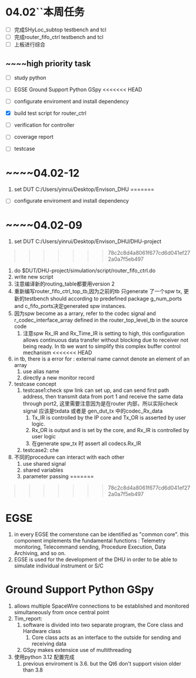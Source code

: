 # 04.02``本周任务

* [ ]  完成SHyLoc_subtop testbench and tcl
* [ ]  完成router_fifo_ctrl testbench and tcl
* [ ]  上板进行综合

## ~~~~high priority task

* [ ]  study python
* [ ]  EGSE Ground Support Python GSpy
<<<<<<< HEAD

  * [ ]  configurate enviroment and install dependency
* [X]  build test script for router_ctrl
* [ ]  verification for controller

  * [ ]  coverage report
  * [ ]  testcase

# ~~~~04.02-12

1. set DUT C:/Users/yinrui/Desktop/Envison_DHU
=======
  * [ ]  configurate enviroment and install dependency

# ~~~~04.02-09

1. set DUT C:/Users/yinrui/Desktop/Envison_DHU/DHU-project
>>>>>>> 78c2c8d4a8061f677cd6d041ef272a0a7f5eb497
   1. do $DUT/DHU-project/simulation/script/router_fifo_ctrl.do
   2. write new script
   3. 注意编译新的routing_table都要用version 2
2. 重新编写router_fifo_ctrl_top_tb,因为之前的tb 只generate 了一个spw tx, 更新的testbench should according to predefined package g_num_ports and c_fifo_ports决定generated spw instances.
3. 因为spw become as a arrary, refer to the codec signal and r_codec_interface_array defined in the router_top_level_tb in the source code
   1. 注意spw Rx_IR and Rx_Time_IR is setting to high, this configuration allows continuous data transfer without blocking due to receiver not being ready. In tb we want to simplify this complex buffer control mechanism
<<<<<<< HEAD
4. in tb, there is a error for : external name cannot denote an element of an array
   1. use alias name
   2. directly a new monitor record
5. testcase concept
   1. testcase1:check spw link can set up, and can send first path address, then transmit data from port 1 and receive the same data through port2, 这里需要注意因为是在router 内部，所以实际check signal 应该是txdata 或者是 gen_dut_tx 中的codec_Rx_data
      1. Tx\_IR is controlled by the IP core and Tx\_OR is asserted by user logic.
      2. Rx_OR is output and is set by the core, and Rx_IR is controlled by user logic
      3. 在generate spw_tx 时 assert all codecs.Rx_IR
   2. testcase2: che
6. 不同的procedure can interact with each other
   1. use shared signal
   2. shared variables
   3. parameter passing
=======
>>>>>>> 78c2c8d4a8061f677cd6d041ef272a0a7f5eb497

# EGSE

1. in every EGSE the cornerstone can be identified as "common core". this component implements the fundamental functions : Telemetry monitoring, Telecommand sending, Procedure Execution, Data Archiving, and so on.
2. EGSE is used for the development of the DHU in order to be able to simulate individual instrument or S/C

# Ground Support Python GSpy

1. allows multiple SpaceWire connections to be established and monitored simultaneously from once central point
2. Tim_report:
   1. software is divided into two separate program, the Core class and Hardware class
      1. Core class acts as an interface to the outside for sending and receiving data
   2. GSpy makes extensice use of multithreading
3. 使用python 3.12 配置完成
   1. previous enviroment is 3.6. but the Qt6 don't support vision older than 3.8
